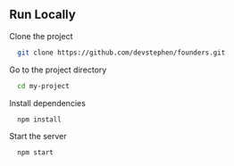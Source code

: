 
## Run Locally

Clone the project

```bash
  git clone https://github.com/devstephen/founders.git
```

Go to the project directory

```bash
  cd my-project
```

Install dependencies

```bash
  npm install
```

Start the server

```bash
  npm start
```

